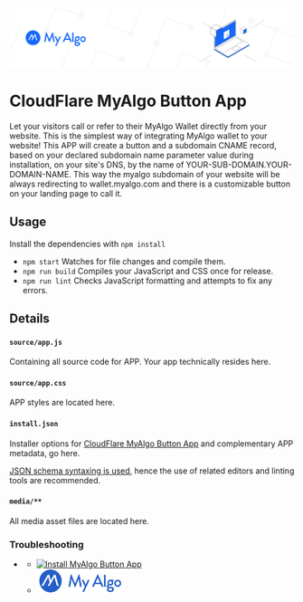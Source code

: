 ![myalgo-logo](./media/my-algo.png)
# CloudFlare MyAlgo Button App

Let your visitors call or refer to their MyAlgo Wallet directly from your website.
This is the simplest way of integrating MyAlgo wallet to your website!
This APP will create a button and a subdomain CNAME record, based on your declared subdomain name parameter value during installation, on your site's DNS, by the name of YOUR-SUB-DOMAIN.YOUR-DOMAIN-NAME.
This way the myalgo subdomain of your website will be always redirecting to wallet.myalgo.com and there is a customizable button on your landing page to call it.

## Usage

Install the dependencies with `npm install`

- `npm start` Watches for file changes and compile them.
- `npm run build` Compiles your JavaScript and CSS once for release.
- `npm run lint` Checks JavaScript formatting and attempts to fix any errors.

## Details

#### `source/app.js`

Containing all source code for APP. Your app technically resides here.

#### `source/app.css`

APP styles are located here.

#### `install.json`

Installer options for <a href="https://www.cloudflare.com/apps/developer/docs/install-json">CloudFlare MyAlgo Button App</a> and complementary APP metadata, go here.

<a href="http://install.json.is/">JSON schema syntaxing is used</a>, hence the use of related editors and linting tools are recommended.

#### `media/**`

All media asset files are located here.

### Troubleshooting

- <script data-cfbadgetype="c" data-cfbadgeskin="dkblue" type="text/javascript">
//<![CDATA[
try{window.CloudFlare||function(){var a=window.document,b=a.createElement("script"),a=a.getElementsByTagName("script")[0];window.CloudFlare=[];b.type="text/javascript";b.async=!0;b.src="//ajax.cloudflare.com/cdn-cgi/nexp/cloudflare.js";a.parentNode.insertBefore(b,a)}(),CloudFlare.push(function(a){a(["cloudflare/badge"])})}catch(e$$5){try{console.error("CloudFlare badge code could not be loaded. "+e$$5.message)}catch(e$$6){}};
//]]>
</script>
  
- <a href="https://www.cloudflare.com/apps/cloudflare-myalgo-btn-app/install?source=button" target="_blank">
  <img
    src="https://install.cloudflareapps.com/install-button.png"
    alt="Install MyAlgo Button App"
    border="0"
    width="150"
    >
</a>

- <a href="https://wallet.myalgo.com/home" target="_blank">
  <img
    src="./media/MyAlgoFullBlue.svg"
    alt="MyAlgo Wallet Home"
    border="0"
    width="150"
    >
</a>






